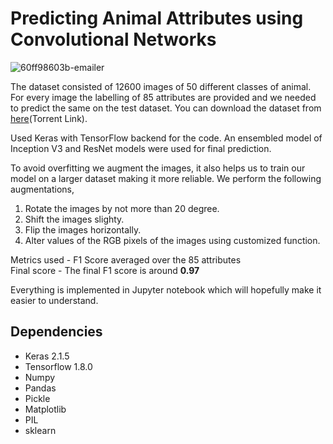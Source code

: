 # Predicting Animal Attributes using Convolutional Networks



   ![60ff98603b-emailer](https://user-images.githubusercontent.com/30891813/46539438-1a9e3d00-c8d4-11e8-926c-6311c9db90cd.jpg)

The dataset consisted of 12600 images of 50 different classes of animal. For every image the labelling of 85 attributes are provided and we needed to predict the same on the test dataset. You can download the dataset from [here](https://s3-ap-southeast-1.amazonaws.com/he-public-data/DL3%20Datasete37c45e.torrent)(Torrent Link).

Used Keras with TensorFlow backend for the code. An ensembled model of Inception V3 and ResNet models were used for final prediction.

To avoid overfitting we augment the images, it also helps us to train our model on a larger dataset making it more reliable. We perform the following augmentations,<br>
1. Rotate the images by not more than 20 degree.<br>
2. Shift the images slighty.<br>
3. Flip the images horizontally.<br>
4. Alter values of the RGB pixels of the images using customized function.<br>

Metrics used - F1 Score averaged over the 85 attributes<br>
Final score - The final F1 score is around **0.97**

Everything is implemented in Jupyter notebook which will hopefully make it easier to understand.

## Dependencies
- Keras 2.1.5
- Tensorflow 1.8.0
- Numpy
- Pandas
- Pickle
- Matplotlib
- PIL
- sklearn

